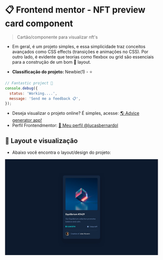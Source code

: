 # 📋 Frontend mentor - NFT preview card component

> Cartão/componente para visualizar nft's

- Em geral, é um projeto simples, e essa simplicidade traz conceitos avançados como CSS effects (transições e animações no CSS). Por outro lado, é evidente que teorias como flexbox ou grid são essenciais para a construção de um bom 👔 layout.

- **Classificação do projeto:** Newbie(1) - ⭐

```javascript
// Fantastic project 🚀
console.debug({
  status: 'Working....',
  message: 'Send me a feedback 📋',
});
```

<ul>
  <li>
    Deseja visualizar o projeto online? É simples, acesse: <a target="_blank" href="https://lucasbernardol.github.io/frontend-mentor-challenges/nft-preview-card-component/">🌎 Advice generator app!</a>
  </li>
  <li>
    Perfil Frontendmentor: <a target="_blank" href="https://www.frontendmentor.io/profile/lucasbernardol">👤 Meu perfil @lucasbernardol</a>
  </li>
</ul>

## 👀 Layout e visualização

- Abaixo você encontra o layout/design do projeto:

<img src="./public/design/desktop-design.jpg"/>
